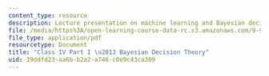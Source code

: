 ```yaml
---
content_type: resource
description: Lecture presentation on machine learning and Bayesian decision making.
file: /media/https%3A/open-learning-course-data-rc.s3.amazonaws.com/9-913-pattern-recognition-for-machine-vision-fall-2004/39ddfd23aa6bb2a2a746c0e9c43ca309_class4_1.pdf
file_type: application/pdf
resourcetype: Document
title: "Class IV Part I \u2013 Bayesian Decision Theory"
uid: 39ddfd23-aa6b-b2a2-a746-c0e9c43ca309
---
```

